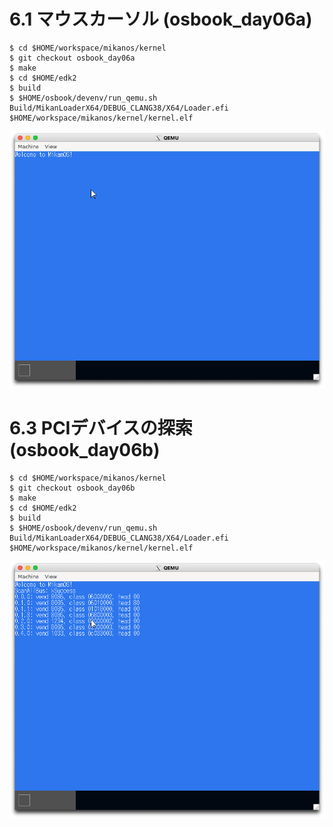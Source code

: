 # 6.1 マウスカーソル (osbook_day06a)

```console
$ cd $HOME/workspace/mikanos/kernel
$ git checkout osbook_day06a
$ make
$ cd $HOME/edk2
$ build
$ $HOME/osbook/devenv/run_qemu.sh Build/MikanLoaderX64/DEBUG_CLANG38/X64/Loader.efi $HOME/workspace/mikanos/kernel/kernel.elf
```

![](./img/6.1.png)

# 6.3 PCIデバイスの探索 (osbook_day06b)

```console
$ cd $HOME/workspace/mikanos/kernel
$ git checkout osbook_day06b
$ make
$ cd $HOME/edk2
$ build
$ $HOME/osbook/devenv/run_qemu.sh Build/MikanLoaderX64/DEBUG_CLANG38/X64/Loader.efi $HOME/workspace/mikanos/kernel/kernel.elf
```

![](./img/6.3.png)
